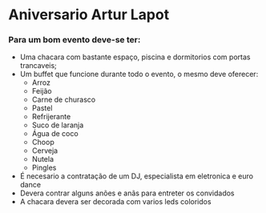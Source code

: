 # Aniversario Artur Lapot

### Para um bom evento deve-se ter:

- Uma chacara com bastante espaço, piscina e dormitorios com portas trancaveis;
- Um buffet que funcione durante todo o evento, o mesmo deve oferecer:
  - Arroz
  - Feijão
  - Carne de churasco
  - Pastel
  - Refrijerante
  - Suco de laranja
  - Água de coco
  - Choop
  - Cerveja
  - Nutela
  - Pingles
- É necesario a contratação de um DJ, especialista em eletronica e euro dance
- Devera contrar alguns anões e anãs para entreter os convidados
- A chacara devera ser decorada com varios leds coloridos
